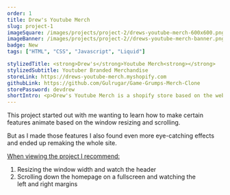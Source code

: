 ```yaml
---
order: 1
title: Drew's Youtube Merch
slug: project-1
imageSquare: /images/projects/project-2/drews-youtube-merch-600x600.png
imageBanner: /images/projects/project-2//drews-youtube-merch-banner.png
badge: New
tags: ["HTML", "CSS", "Javascript", "Liquid"]

stylizedTitle: <strong>Drew's</strong>Youtube Merch<strong></strong>
stylizedSubtitle: Youtuber Branded Merchandise
storeLink: https://drews-youtube-merch.myshopify.com
githubLink: https://github.com/Gulrugar/Game-Grumps-Merch-Clone
storePassword: devdrew
shortIntro: <p>Drew's Youtube Merch is a shopify store based on the website merch.gamegrumps.com</p>
---
```


<p>
  This project started out with me wanting to learn how to make certain
  features animate based on the window resizing and scrolling.
</p>
<p>
  But as I made those features I also found even more eye-catching effects
  and ended up remaking the whole site.
</p>
<p style="text-decoration: underline">
  When viewing the project I recommend:
</p>
<ol style="max-width: 600px; margin-left: auto; margin-right: auto">
  <li>Resizing the window width and watch the header</li>
  <li>
    Scrolling down the homepage on a fullscreen and watching the <br />
    left and right margins
  </li>
</ol>
